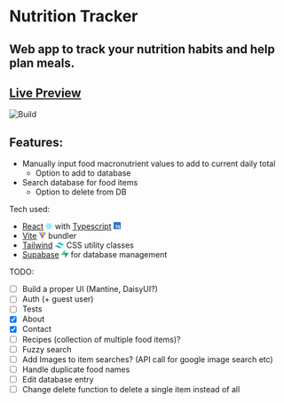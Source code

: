 # Nutrition Tracker

## Web app to track your nutrition habits and help plan meals.

## [Live Preview](https://albertofp.github.io/nutrition-tracker-react/) 
![Build](https://github.com/albertofp/nutrition-tracker-react/actions/workflows/pages-build-deployment.yml/badge.svg)

## Features:

- Manually input food macronutrient values to add to current daily total
  - Option to add to database
- Search database for food items
  - Option to delete from DB

Tech used:

- [React](https://react.dev/) <img src="./src/assets/react.svg" alt="React logo" width="13"/> with [Typescript](https://www.typescriptlang.org/) <img src="./src/assets/typescript-logo.svg" alt="Typescript logo" width="13"/>
- [Vite](https://www.vitejs.dev) <img src="./src/assets/vite-logo.svg" alt="Vite logo" width="13"/> bundler
- [Tailwind](https://tailwindcss.com/) <img src="./src/assets/tailwindcss-icon.svg" alt="Tailwind logo" width="17"/> CSS utility classes
- [Supabase](https://supabase.com/) <img src="./src/assets/supabase-icon.svg" alt="Supabase logo" width="13"/> for database management

TODO:

- [ ] Build a proper UI (Mantine, DaisyUI?)
- [ ] Auth (+ guest user)
- [ ] Tests
- [x] About
- [x] Contact
- [ ] Recipes (collection of multiple food items)?
- [ ] Fuzzy search
- [ ] Add Images to item searches? (API call for google image search etc)
- [ ] Handle duplicate food names
- [ ] Edit database entry
- [ ] Change delete function to delete a single item instead of all
